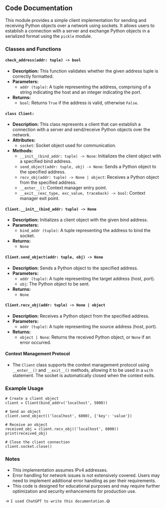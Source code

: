 ## Code Documentation

This module provides a simple client implementation for sending and receiving Python objects over a network using sockets. It allows users to establish a connection with a server and exchange Python objects in a serialized format using the `pickle` module.

### Classes and Functions

#### `check_address(addr: tuple) -> bool`

- **Description:** This function validates whether the given address tuple is correctly formatted.
- **Parameters:**
  - `addr (tuple)`: A tuple representing the address, comprising of a string indicating the host and an integer indicating the port.
- **Returns:** 
  - `bool`: Returns `True` if the address is valid, otherwise `False`.

#### `class Client:`

- **Description:** This class represents a client that can establish a connection with a server and send/receive Python objects over the network.
- **Attributes:**
  - `socket`: Socket object used for communication.
- **Methods:**
  - `__init__(bind_addr: tuple) -> None`: Initializes the client object with a specified bind address.
  - `send_object(addr: tuple, obj) -> None`: Sends a Python object to the specified address.
  - `recv_obj(addr: tuple) -> None | object`: Receives a Python object from the specified address.
  - `__enter__()`: Context manager entry point.
  - `__exit__(exc_type, exc_value, traceback) -> bool`: Context manager exit point.

#### `Client.__init__(bind_addr: tuple) -> None`

- **Description:** Initializes a client object with the given bind address.
- **Parameters:**
  - `bind_addr (tuple)`: A tuple representing the address to bind the socket.
- **Returns:** 
  - `None`

#### `Client.send_object(addr: tuple, obj) -> None`

- **Description:** Sends a Python object to the specified address.
- **Parameters:**
  - `addr (tuple)`: A tuple representing the target address (host, port).
  - `obj`: The Python object to be sent.
- **Returns:** 
  - `None`

#### `Client.recv_obj(addr: tuple) -> None | object`

- **Description:** Receives a Python object from the specified address.
- **Parameters:**
  - `addr (tuple)`: A tuple representing the source address (host, port).
- **Returns:** 
  - `object | None`: Returns the received Python object, or `None` if an error occurred.

#### Context Management Protocol

- The `Client` class supports the context management protocol using `__enter__()` and `__exit__()` methods, allowing it to be used in a `with` statement. The socket is automatically closed when the context exits.

### Example Usage

```
# Create a client object
client = Client(bind_addr=('localhost', 5000))

# Send an object
client.send_object(('localhost', 6000), {'key': 'value'})

# Receive an object
received_obj = client.recv_obj(('localhost', 6000))
print(received_obj)

# Close the client connection
client.socket.close()
```

### Notes
- This implementation assumes IPv4 addresses.
- Error handling for network issues is not extensively covered. Users may need to implement additional error handling as per their requirements.
- This code is designed for educational purposes and may require further optimization and security enhancements for production use.


→ `I used ChatGPT to write this documentation.😅`